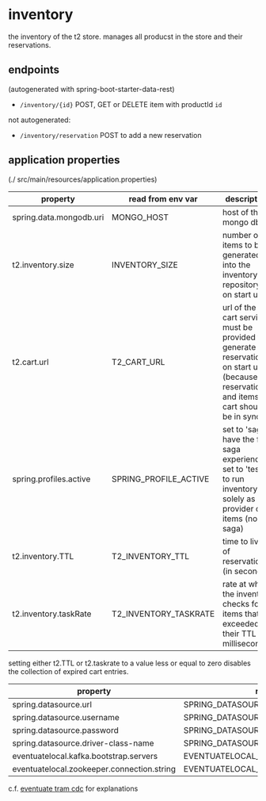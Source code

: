 # inventory

the inventory of the t2 store. 
manages all producst in the store and their reservations. 

## endpoints
(autogenerated with spring-boot-starter-data-rest)

* ``/inventory/{id}`` POST, GET or DELETE item with productId ``id``

not autogenerated:
* ``/inventory/reservation`` POST to add a new reservation 


## application properties
(./ src/main/resources/application.properties)

property | read from env var | description |
-------- | ----------------- | ----------- | 
spring.data.mongodb.uri | MONGO_HOST | host of the mongo db
t2.inventory.size | INVENTORY_SIZE | number of items to be generated into the inventory repository on start up  
t2.cart.url | T2_CART_URL | url of the cart service. must be provided to generate reservations on start up (because reservations and items in cart should be in sync)
spring.profiles.active | SPRING_PROFILE_ACTIVE | set to 'saga' have the full saga experience. set to 'test' to run inventory solely as provider of items (no saga)
t2.inventory.TTL |  T2_INVENTORY_TTL | time to live of reservations (in seconds)
t2.inventory.taskRate | T2_INVENTORY_TASKRATE | rate at which the inventory checks for items that exceeded their TTL (in milliseconds)
 
 setting either t2.TTL or t2.taskrate to a value less or equal to zero disables the collection of expired cart entries.

property | read from env var | description |
-------- | ----------------- | ----------- |
spring.datasource.url | SPRING_DATASOURCE_URL |
spring.datasource.username | SPRING_DATASOURCE_USERNAME |
spring.datasource.password | SPRING_DATASOURCE_PASSWORD |
spring.datasource.driver-class-name | SPRING_DATASOURCE_DRIVER_CLASS_NAME |
eventuatelocal.kafka.bootstrap.servers | EVENTUATELOCAL_KAFKA_BOOTSTRAP_SERVERS |
eventuatelocal.zookeeper.connection.string | EVENTUATELOCAL_ZOOKEEPER_CONNECTION_STRING |

c.f. [eventuate tram cdc](https://eventuate.io/docs/manual/eventuate-tram/latest/getting-started-eventuate-tram.html) for explanations

